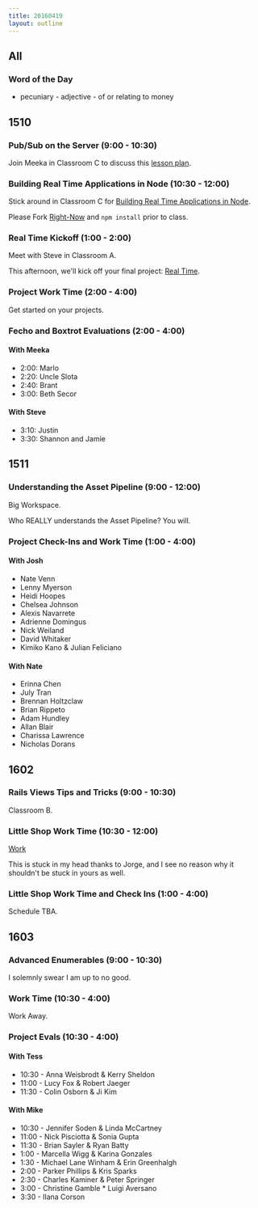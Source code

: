 ```yaml
---
title: 20160419
layout: outline
---
```


## All

### Word of the Day

* pecuniary - adjective - of or relating to money

## 1510

### Pub/Sub on the Server (9:00 - 10:30)

Join Meeka in Classroom C to discuss this [lesson plan](https://github.com/turingschool/lesson_plans/blob/master/ruby_04-apis_and_scalability/pubsub_on_the_server.markdown).

### Building Real Time Applications in Node (10:30 - 12:00)

Stick around in Classroom C for [Building Real Time Applications in Node](https://github.com/turingschool/lesson_plans/blob/master/ruby_04-apis_and_scalability/real_time_applications_with_node.markdown).

Please Fork [Right-Now](https://github.com/turingschool-examples/right-now) and `npm install` prior to class.

### Real Time Kickoff (1:00 - 2:00)

Meet with Steve in Classroom A.

This afternoon, we'll kick off your final project: [Real Time][rt].

[rt]: https://github.com/turingschool/curriculum/blob/master/source/projects/real_time.markdown


### Project Work Time (2:00 - 4:00)

Get started on your projects.

### Fecho and Boxtrot Evaluations (2:00 - 4:00)

#### With Meeka

- 2:00: Marlo
- 2:20: Uncle Slota
- 2:40: Brant
- 3:00: Beth Secor

#### With Steve

- 3:10: Justin
- 3:30: Shannon and Jamie


## 1511

### Understanding the Asset Pipeline (9:00 - 12:00)

Big Workspace.

Who REALLY understands the Asset Pipeline? You will.

### Project Check-Ins and Work Time (1:00 - 4:00)

#### With Josh

- Nate Venn
- Lenny Myerson
- Heidi Hoopes
- Chelsea Johnson
- Alexis Navarrete
- Adrienne Domingus
- Nick Weiland
- David Whitaker
- Kimiko Kano & Julian Feliciano

#### With Nate

- Erinna Chen
- July Tran
- Brennan Holtzclaw
- Brian Rippeto
- Adam Hundley
- Allan Blair
- Charissa Lawrence
- Nicholas Dorans

## 1602

### Rails Views Tips and Tricks (9:00 - 10:30)

Classroom B.

### Little Shop Work Time (10:30 - 12:00)

[Work](https://www.youtube.com/watch?v=uxpDa-c-4Mc)

This is stuck in my head thanks to Jorge, and I see no reason why it shouldn't
be stuck in yours as well.

### Little Shop Work Time and Check Ins (1:00 - 4:00)

Schedule TBA.


## 1603

### Advanced Enumerables (9:00 - 10:30)

I solemnly swear I am up to no good.

### Work Time (10:30 - 4:00)

Work Away.

### Project Evals (10:30 - 4:00)

#### With Tess
* 10:30 - Anna Weisbrodt & Kerry Sheldon
* 11:00 - Lucy Fox & Robert Jaeger
* 11:30 - Colin Osborn & Ji Kim

#### With Mike
* 10:30 - Jennifer Soden & Linda McCartney
* 11:00 - Nick Pisciotta & Sonia Gupta
* 11:30 - Brian Sayler & Ryan Batty
* 1:00 - Marcella Wigg & Karina Gonzales
* 1:30 - Michael Lane Winham & Erin Greenhalgh
* 2:00 - Parker Phillips & Kris Sparks
* 2:30 - Charles Kaminer & Peter Springer
* 3:00 - Christine Gamble * Luigi Aversano
* 3:30 - Ilana Corson
